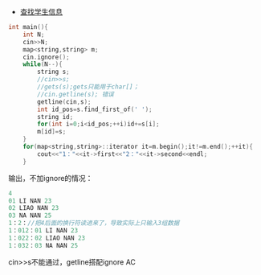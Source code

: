 - [查找学生信息](https://www.nowcoder.com/practice/fe8bff0750c8448081759f3ee0d86bb4?tpId=40&tqId=21358&tPage=2&rp=1&ru=%2Fta%2Fkaoyan&qru=%2Fta%2Fkaoyan%2Fquestion-ranking)

```c++
int main(){
    int N;
    cin>>N;
    map<string,string> m;
    cin.ignore();
    while(N--){
        string s;
        //cin>>s;
        //gets(s);gets只能用于char[]；
		//cin.getline(s); 错误
		getline(cin,s); 
        int id_pos=s.find_first_of(' ');
        string id;
        for(int i=0;i<id_pos;++i)id+=s[i];
        m[id]=s;
    }
	for(map<string,string>::iterator it=m.begin();it!=m.end();++it){
		cout<<"1："<<it->first<<"2："<<it->second<<endl;
	} 
```
输出，不加ignore的情况：
```c++
4
01 LI NAN 23
02 LIAO NAN 23
03 NA NAN 25
1：2：//把4后面的换行符读进来了，导致实际上只输入3组数据
1：012：01 LI NAN 23
1：022：02 LIAO NAN 23
1：032：03 NA NAN 25

```
cin>>s不能通过，getline搭配ignore AC
